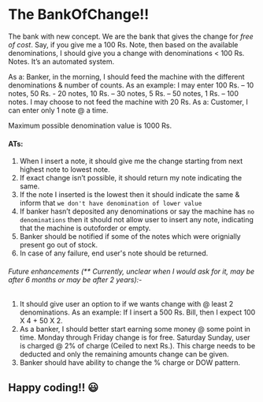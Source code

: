 # The BankOfChange!!

The bank with new concept.
We are the bank that gives the change for *free of cost*. Say, if you give me a 100 Rs. Note, then based on the available denominations, I should give you a change with denominations < 100 Rs. Notes.
It’s an automated system.

As a: Banker, in the morning, I should feed the machine with the different denominations & number of counts.
As an example: I may enter 
100 Rs. – 10 notes, 50 Rs. - 20 notes, 10 Rs. – 30 notes, 5 Rs. – 50 notes, 1 Rs. – 100 notes. I may choose to not feed the machine with 20 Rs. 
As a: Customer, I can enter only 1 note @ a time. 

Maximum possible denomination value is 1000 Rs. 

#### ATs:
1.	When I insert a note, it should give me the change starting from next highest note to lowest note.
2.	If exact change isn’t possible, it should return my note indicating the same.
3.	If the note I inserted is the lowest then it should indicate the same & inform that `we don't have denomination of lower value`
4.	If banker hasn’t deposited any denominations or say the machine has `no denominations` then  it should not allow user to insert any note, indicating that the machine is outoforder or empty.
5.	Banker should be notified if some of the notes which were orignially present go out of stock.
6.	In case of any failure, end user's note should be returned.

###### Future enhancements (** Currently, unclear when I would ask for it, may be after 6 months or may be after 2 years):-

1. It should give user an option to if we wants change with @ least 2 denominations. As an example: If I insert a 500 Rs. Bill, then I expect 100 X 4 + 50 X 2. 
2.	As a banker, I should better start earning some money @ some point in time. Monday through Friday change is for free. Saturday Sunday, user is charged @ 2% of charge (Ceiled to next Rs.). This charge needs to be deducted and only the remaining amounts change can be given.
3.	Banker should have ability to change the % charge or DOW pattern.

## Happy coding!! :smiley:
